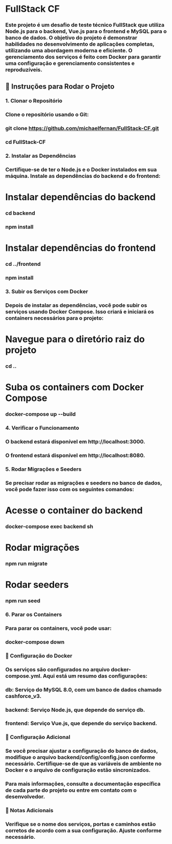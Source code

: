 # FullStack CF

### Este projeto é um desafio de teste técnico FullStack que utiliza **Node.js** para o backend, **Vue.js** para o frontend e **MySQL** para o banco de dados. O objetivo do projeto é demonstrar habilidades no desenvolvimento de aplicações completas, utilizando uma abordagem moderna e eficiente. O gerenciamento dos serviços é feito com **Docker** para garantir uma configuração e gerenciamento consistentes e reproduzíveis.

## 🚀 Instruções para Rodar o Projeto

### 1. Clonar o Repositório

### Clone o repositório usando o Git:

### git clone https://github.com/michaelfernan/FullStack-CF.git
### cd FullStack-CF

### 2. Instalar as Dependências
### Certifique-se de ter o Node.js e o Docker instalados em sua máquina. Instale as dependências do backend e do frontend:


# Instalar dependências do backend
### cd backend
### npm install

# Instalar dependências do frontend
### cd ../frontend
### npm install
### 3. Subir os Serviços com Docker
### Depois de instalar as dependências, você pode subir os serviços usando Docker Compose. Isso criará e iniciará os containers necessários para o projeto:


# Navegue para o diretório raiz do projeto
### cd ..

# Suba os containers com Docker Compose
### docker-compose up --build
### 4. Verificar o Funcionamento
### O backend estará disponível em http://localhost:3000.
### O frontend estará disponível em http://localhost:8080.

### 5. Rodar Migrações e Seeders
### Se precisar rodar as migrações e seeders no banco de dados, você pode fazer isso com os seguintes comandos:


# Acesse o container do backend
### docker-compose exec backend sh

# Rodar migrações
### npm run migrate

# Rodar seeders
### npm run seed
### 6. Parar os Containers
### Para parar os containers, você pode usar:


### docker-compose down
### 📜 Configuração do Docker
### Os serviços são configurados no arquivo docker-compose.yml. Aqui está um resumo das configurações:

### db: Serviço do MySQL 8.0, com um banco de dados chamado cashforce_v3.
### backend: Serviço Node.js, que depende do serviço db.
### frontend: Serviço Vue.js, que depende do serviço backend.
### 🔧 Configuração Adicional
### Se você precisar ajustar a configuração do banco de dados, modifique o arquivo backend/config/config.json conforme necessário. Certifique-se de que as variáveis de ambiente no Docker e o arquivo de configuração estão sincronizados.

### Para mais informações, consulte a documentação específica de cada parte do projeto ou entre em contato com o desenvolvedor.

### 📄 Notas Adicionais
### Verifique se o nome dos serviços, portas e caminhos estão corretos de acordo com a sua configuração. Ajuste conforme necessário.